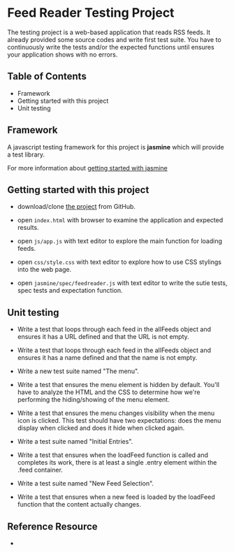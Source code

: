 # Feed Reader Testing Project

The testing project is a web-based application that reads RSS feeds. It already provided some source codes and write first test suite. You have to continuously write the tests and/or the expected functions until ensures your application shows with no errors.

## Table of Contents

* Framework
* Getting started with this project
* Unit testing


## Framework

A javascript testing framework for this project is **jasmine** which will provide a test library.

For more information about [getting started with jasmine](https://jasmine.github.io/pages/getting_started.html)

## Getting started with this project

* download/clone [the project](https://github.com/udacity/frontend-nanodegree-feedreader) from GitHub.

* open `index.html` with browser to examine the application and expected results.

* open `js/app.js` with text editor to explore the main function for loading feeds.

* open `css/style.css` with text editor to explore how to use CSS stylings into the web page.

* open `jasmine/spec/feedreader.js` with text editor to write the sutie tests, spec tests and expectation function.

## Unit testing

* Write a test that loops through each feed in the allFeeds object and ensures it has a URL defined and that the URL is not empty.

* Write a test that loops through each feed in the allFeeds object and ensures it has a name defined and that the name is not empty.

* Write a new test suite named "The menu".

* Write a test that ensures the menu element is hidden by default. You'll have to analyze the HTML and the CSS to determine how we're performing the hiding/showing of the menu element.

* Write a test that ensures the menu changes visibility when the menu icon is clicked. This test should have two expectations: does the menu display when clicked and does it hide when clicked again.

* Write a test suite named "Initial Entries".

* Write a test that ensures when the loadFeed function is called and completes its work, there is at least a single .entry element within the .feed container.

* Write a test suite named "New Feed Selection".

* Write a test that ensures when a new feed is loaded by the loadFeed function that the content actually changes.





## Reference Resource
  
   * 

